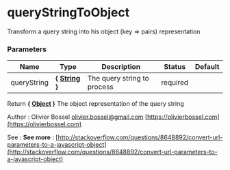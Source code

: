 # queryStringToObject

Transform a query string into his object (key => pairs) representation


### Parameters
Name  |  Type  |  Description  |  Status  |  Default
------------  |  ------------  |  ------------  |  ------------  |  ------------
queryString  |  **{ [String](https://developer.mozilla.org/fr/docs/Web/JavaScript/Reference/Objets_globaux/String) }**  |  The query string to process  |  required  |

Return **{ [Object](https://developer.mozilla.org/fr/docs/Web/JavaScript/Reference/Objets_globaux/Object) }** The object representation of the query string

Author : Olivier Bossel [olivier.bossel@gmail.com](mailto:olivier.bossel@gmail.com) [https://olivierbossel.com](https://olivierbossel.com)

See : **See more** : [http://stackoverflow.com/questions/8648892/convert-url-parameters-to-a-javascript-object](http://stackoverflow.com/questions/8648892/convert-url-parameters-to-a-javascript-object)